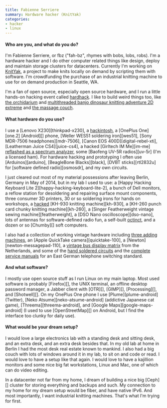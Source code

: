 ```yaml
---
title: Fabienne Serriere
summary: Hardware hacker (KnitYak)
categories:
- hacker
- linux
---
```


#### Who are you, and what do you do?

I'm Fabienne Serriere, or fbz ("fah-bz", rhymes with bobs, lobs, robs). I'm a hardware hacker and I do other computer related things like design, deploy and maintain storage clusters for datacenters. Currently I'm working on [KnitYak](http://knityak.com/ "Fabienne's knitting project."), a project to make knits locally on demand by scripting them with software. I'm crowdfunding the purchase of an industrial knitting machine to use for on demand production in Seattle, WA.

I'm a fan of open source, especially open source hardware, and I run a little hands-on hacking event called [hardhack](http://www.hardhack.org/ "Fabienne's hardware hacking event."). I like to build weird things too, like [the orchidarium](http://fabienne.us/2013/10/23/the-orchidarium/ "Fabienne's orchard project.") and [multithreaded banjo dinosaur knitting adventure 2D extreme](http://www.mediamatic.net/168233/en/multi-threaded-banjo-dinosaur-knitting-adventure "Fabienne's knitted adventure game.") and [the massage couch](http://www.mediamatic.net/52720/en/mobile-massage-couch "Fabienne's massaging couch.").

#### What hardware do you use?

I use a [Lenovo X230][thinkpad-x230], a [hackintosh](http://fabienne.us/2010/11/27/installing-dual-boot-os-x-and-ubuntu-on-a-dell-mini-10v/ "Fabienne's hackintosh."), a [OnePlus One][one.2] [Android][] phone, [Weller WES51 soldering iron][wes51], [Sony MDR-7506 headphones][mdr-7506], [Canon EOS 400D][digital-rebel-xti], [Leatherman Juice CS4][juice-cs4], a hacked [Girltech IM Me][im-me] [reflashed as a spectrum analyzer](http://ossmann.blogspot.com/2010/03/16-pocket-spectrum-analyzer.html "A guide for turning an IM Me into a spectrum analyzer."), some [Baofeng UV-5R radios][uv-5r] (I'm a licensed ham). For hardware hacking and prototyping I often use [Arduinos][arduino], [BeagleBone Blacks][black], [DVBT sticks][rtl2832u] for [software defined radio][osmosdr], and my own circuits.

I just cleared out most of my material possessions after leaving Berlin, Germany in May of 2014, but in my lab I used to use: a [Happy Hacking Keyboard Lite 2][happy-hacking-keyboard-lite-2], a bunch of Dell monitors, a reflow station for desoldering and repairing surface mount components, three consumer 3D printers, 30 or so soldering irons for hands on workshops, a [hacked](http://fbz.smugmug.com/keyword/knittingmachine/i-RkR6fVZ/A "A photo of Fabienne's hacked KH-930.") [KH-930 knitting machine][kh-930], a [KH-260 punch card chunky knitting machine][kh-260], a [Singer Featherweight vintage sewing machine][featherweight], a [DSO Nano oscilloscope][dso-nano], lots of antennas for software-defined radio fun, a self-built [octinct](http://fbz.smugmug.com/keyword/octinct/ "Photos of Fabienne's octinct."), and a dozen or so [Chumby][] soft computers.

I also had a collection of working vintage hardware including [three adding machines](http://fbz.smugmug.com/keyword/addingmachine/i-qB88Pj5/A "Photos of Fabienne's adding machines."), an [Apple QuickTake camera][quicktake-100], a [Newton][newton-messagepad-110], a [vintage bus display matrix](http://fbz.smugmug.com/keyword/hardware/i-tt9jt65/A "Photos of Fabienne's bus display matrix.") from the Netherlands, and some of the [hand soldered circuits](http://fbz.smugmug.com/keyword/telephoneswitchingstandard/i-h5ccGrT "Photos of Fabienne's telephone switching standard circuit boards.") and the [complete service manuals](http://fbz.smugmug.com/keyword/telephoneswitchingstandard/i-8mD6kfQ "Photos of Fabienne's telephone switching standard manuals.") for an East German telephone switching standard.

#### And what software?

I mostly use open source stuff as I run Linux on my main laptop. Most used software is probably [Firefox][], the UNIX terminal, an offline desktop password manager, a Jabber client with [OTR][], [GIMP][], [Processing][], and [Shotwell][]. On my OnePlus One phone I use [Plume][plume-android] (Twitter), [Neko Atsume][neko-atsume-android] (addictive Japanese cat game), [Threema][threema-android], and [Google Maps][google-maps-android] (I used to use [OpenStreetMap][] on Android, but I find the interface too clunky for daily use).

#### What would be your dream setup?

I would love a large electronics lab with a standing desk and sitting desk, and an extra desk, and an extra desk besides that. In my old lab at home in Berlin I had the most desk real estate known to mankind. I also had a big couch with lots of windows around it in my lab, to sit on and code or read. I would love to have a setup like that again. I would love to have a kajillion monitors and some nice big fat workstations, Linux and Mac, one of which can do video editing.

In a datacenter not far from my home, I dream of building a nice big [Ceph][] cluster for storing everything and backups and such. My connection to my home for my dream setup would be fiber, and have native IPv6. And most importantly, I want industrial knitting machines. That's what I'm trying for first.